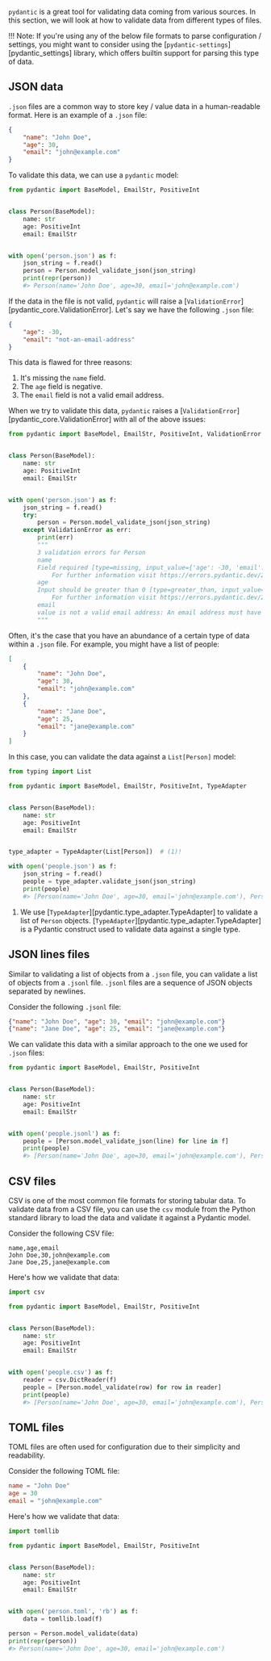 `pydantic` is a great tool for validating data coming from various sources.
In this section, we will look at how to validate data from different types of files.

!!! Note:
    If you're using any of the below file formats to parse configuration / settings, you might want to
    consider using the [`pydantic-settings`][pydantic_settings] library, which offers builtin
    support for parsing this type of data.

## JSON data

`.json` files are a common way to store key / value data in a human-readable format.
Here is an example of a `.json` file:

```json
{
    "name": "John Doe",
    "age": 30,
    "email": "john@example.com"
}
```

To validate this data, we can use a `pydantic` model:

```python test="skip"
from pydantic import BaseModel, EmailStr, PositiveInt


class Person(BaseModel):
    name: str
    age: PositiveInt
    email: EmailStr


with open('person.json') as f:
    json_string = f.read()
    person = Person.model_validate_json(json_string)
    print(repr(person))
    #> Person(name='John Doe', age=30, email='john@example.com')
```

If the data in the file is not valid, `pydantic` will raise a [`ValidationError`][pydantic_core.ValidationError].
Let's say we have the following `.json` file:

```json
{
    "age": -30,
    "email": "not-an-email-address"
}
```

This data is flawed for three reasons:
1. It's missing the `name` field.
2. The `age` field is negative.
3. The `email` field is not a valid email address.

When we try to validate this data, `pydantic` raises a [`ValidationError`][pydantic_core.ValidationError] with all of the
above issues:

```python test="skip"
from pydantic import BaseModel, EmailStr, PositiveInt, ValidationError


class Person(BaseModel):
    name: str
    age: PositiveInt
    email: EmailStr


with open('person.json') as f:
    json_string = f.read()
    try:
        person = Person.model_validate_json(json_string)
    except ValidationError as err:
        print(err)
        """
        3 validation errors for Person
        name
        Field required [type=missing, input_value={'age': -30, 'email': 'not-an-email-address'}, input_type=dict]
            For further information visit https://errors.pydantic.dev/2.10/v/missing
        age
        Input should be greater than 0 [type=greater_than, input_value=-30, input_type=int]
            For further information visit https://errors.pydantic.dev/2.10/v/greater_than
        email
        value is not a valid email address: An email address must have an @-sign. [type=value_error, input_value='not-an-email-address', input_type=str]
        """
```

Often, it's the case that you have an abundance of a certain type of data within a `.json` file.
For example, you might have a list of people:

```json
[
    {
        "name": "John Doe",
        "age": 30,
        "email": "john@example.com"
    },
    {
        "name": "Jane Doe",
        "age": 25,
        "email": "jane@example.com"
    }
]
```

In this case, you can validate the data against a `List[Person]` model:

```python test="skip"
from typing import List

from pydantic import BaseModel, EmailStr, PositiveInt, TypeAdapter


class Person(BaseModel):
    name: str
    age: PositiveInt
    email: EmailStr


type_adapter = TypeAdapter(List[Person])  # (1)!

with open('people.json') as f:
    json_string = f.read()
    people = type_adapter.validate_json(json_string)
    print(people)
    #> [Person(name='John Doe', age=30, email='john@example.com'), Person(name='Jane Doe', age=25, email='jane@example.com')]
```

1. We use [`TypeAdapter`][pydantic.type_adapter.TypeAdapter] to validate a list of `Person` objects.
[`TypeAdapter`][pydantic.type_adapter.TypeAdapter] is a Pydantic construct used to validate data against a single type.

## JSON lines files

Similar to validating a list of objects from a `.json` file, you can validate a list of objects from a `.jsonl` file.
`.jsonl` files are a sequence of JSON objects separated by newlines.

Consider the following `.jsonl` file:

```json
{"name": "John Doe", "age": 30, "email": "john@example.com"}
{"name": "Jane Doe", "age": 25, "email": "jane@example.com"}
```

We can validate this data with a similar approach to the one we used for `.json` files:

```python test="skip"
from pydantic import BaseModel, EmailStr, PositiveInt


class Person(BaseModel):
    name: str
    age: PositiveInt
    email: EmailStr


with open('people.jsonl') as f:
    people = [Person.model_validate_json(line) for line in f]
    print(people)
    #> [Person(name='John Doe', age=30, email='john@example.com'), Person(name='Jane Doe', age=25, email='jane@example.com')]
```

## CSV files

CSV is one of the most common file formats for storing tabular data.
To validate data from a CSV file, you can use the `csv` module from the Python standard library to load
the data and validate it against a Pydantic model.

Consider the following CSV file:

```csv
name,age,email
John Doe,30,john@example.com
Jane Doe,25,jane@example.com
```

Here's how we validate that data:

```py test="skip"
import csv

from pydantic import BaseModel, EmailStr, PositiveInt


class Person(BaseModel):
    name: str
    age: PositiveInt
    email: EmailStr


with open('people.csv') as f:
    reader = csv.DictReader(f)
    people = [Person.model_validate(row) for row in reader]
    print(people)
    #> [Person(name='John Doe', age=30, email='john@example.com'), Person(name='Jane Doe', age=25, email='jane@example.com')]
```

## TOML files

TOML files are often used for configuration due to their simplicity and readability.

Consider the following TOML file:

```toml
name = "John Doe"
age = 30
email = "john@example.com"
```

Here's how we validate that data:

```py
import tomllib

from pydantic import BaseModel, EmailStr, PositiveInt


class Person(BaseModel):
    name: str
    age: PositiveInt
    email: EmailStr


with open('person.toml', 'rb') as f:
    data = tomllib.load(f)

person = Person.model_validate(data)
print(repr(person))
#> Person(name='John Doe', age=30, email='john@example.com')
```

<!-- TODO: YAML and other file formats (great for new contributors!) -->
